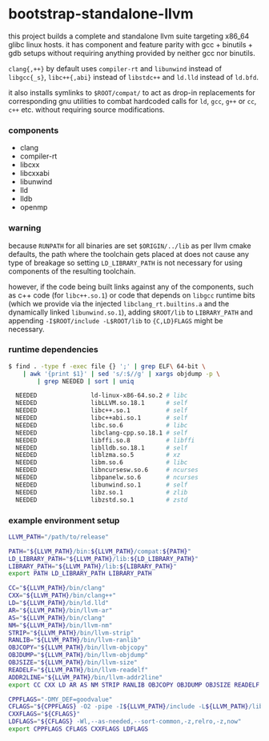 # bootstrap-standalone-llvm
this project builds a complete and standalone llvm suite targeting x86_64 glibc
linux hosts. it has component and feature parity with gcc + binutils + gdb
setups without requiring anything provided by neither gcc nor binutils.

`clang{,++}` by default uses `compiler-rt` and `libunwind` instead of
`libgcc{_s}`, `libc++{,abi}` instead of `libstdc++` and `ld.lld` instead of
`ld.bfd`.

it also installs symlinks to `$ROOT/compat/` to act as drop-in replacements for
corresponding gnu utilities to combat hardcoded calls for `ld`, `gcc`, `g++` or
`cc`, `c++` etc. without requiring source modifications.

### components
 - clang
 - compiler-rt
 - libcxx
 - libcxxabi
 - libunwind
 - lld
 - lldb
 - openmp

### warning
because `RUNPATH` for all binaries are set `$ORIGIN/../lib` as per llvm cmake
defaults, the path where the toolchain gets placed at does not cause any type of
breakage so setting `LD_LIBRARY_PATH` is not necessary for using components of
the resulting toolchain.

however, if the code being built links against any of the components, such as
c++ code (for `libc++.so.1`) or code that depends on `libgcc` runtime bits
(which we provide via the injected `libclang_rt.builtins.a` and the dynamically
linked `libunwind.so.1`), adding `$ROOT/lib` to `LIBRARY_PATH` and appending
`-I$ROOT/include -L$ROOT/lib` to `{C,LD}FLAGS` might be necessary.

### runtime dependencies
```sh
$ find . -type f -exec file {} ';' | grep ELF\ 64-bit \
    | awk '{print $1}' | sed 's/:$//g' | xargs objdump -p \
        | grep NEEDED | sort | uniq

  NEEDED               ld-linux-x86-64.so.2 # libc
  NEEDED               libLLVM.so.18.1      # self
  NEEDED               libc++.so.1          # self
  NEEDED               libc++abi.so.1       # self
  NEEDED               libc.so.6            # libc
  NEEDED               libclang-cpp.so.18.1 # self
  NEEDED               libffi.so.8          # libffi
  NEEDED               liblldb.so.18.1      # self
  NEEDED               liblzma.so.5         # xz
  NEEDED               libm.so.6            # libc
  NEEDED               libncursesw.so.6     # ncurses
  NEEDED               libpanelw.so.6       # ncurses
  NEEDED               libunwind.so.1       # self
  NEEDED               libz.so.1            # zlib
  NEEDED               libzstd.so.1         # zstd
```

### example environment setup
```sh
LLVM_PATH="/path/to/release"

PATH="${LLVM_PATH}/bin:${LLVM_PATH}/compat:${PATH}"
LD_LIBRARY_PATH="${LLVM_PATH}/lib:${LD_LIBRARY_PATH}"
LIBRARY_PATH="${LLVM_PATH}/lib:${LIBRARY_PATH}"
export PATH LD_LIBRARY_PATH LIBRARY_PATH

CC="${LLVM_PATH}/bin/clang"
CXX="${LLVM_PATH}/bin/clang++"
LD="${LLVM_PATH}/bin/ld.lld"
AR="${LLVM_PATH}/bin/llvm-ar"
AS="${LLVM_PATH}/bin/clang"
NM="${LLVM_PATH}/bin/llvm-nm"
STRIP="${LLVM_PATH}/bin/llvm-strip"
RANLIB="${LLVM_PATH}/bin/llvm-ranlib"
OBJCOPY="${LLVM_PATH}/bin/llvm-objcopy"
OBJDUMP="${LLVM_PATH}/bin/llvm-objdump"
OBJSIZE="${LLVM_PATH}/bin/llvm-size"
READELF="${LLVM_PATH}/bin/llvm-readelf"
ADDR2LINE="${LLVM_PATH}/bin/llvm-addr2line"
export CC CXX LD AR AS NM STRIP RANLIB OBJCOPY OBJDUMP OBJSIZE READELF ADDR2LINE

CPPFLAGS="-DMY_DEF=goodvalue"
CFLAGS="${CPPFLAGS} -O2 -pipe -I${LLVM_PATH}/include -L${LLVM_PATH}/lib"
CXXFLAGS="${CFLAGS}"
LDFLAGS="${CFLAGS} -Wl,--as-needed,--sort-common,-z,relro,-z,now"
export CPPFLAGS CFLAGS CXXFLAGS LDFLAGS
```
